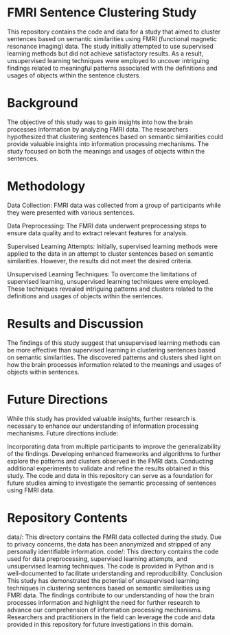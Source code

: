 

# FMRI Sentence Clustering Study
This repository contains the code and data for a study that aimed to cluster sentences based on semantic similarities using FMRI (functional magnetic resonance imaging) data. The study initially attempted to use supervised learning methods but did not achieve satisfactory results. As a result, unsupervised learning techniques were employed to uncover intriguing findings related to meaningful patterns associated with the definitions and usages of objects within the sentence clusters.

# Background
The objective of this study was to gain insights into how the brain processes information by analyzing FMRI data. The researchers hypothesized that clustering sentences based on semantic similarities could provide valuable insights into information processing mechanisms. The study focused on both the meanings and usages of objects within the sentences.

# Methodology
Data Collection: FMRI data was collected from a group of participants while they were presented with various sentences.

Data Preprocessing: The FMRI data underwent preprocessing steps to ensure data quality and to extract relevant features for analysis.

Supervised Learning Attempts: Initially, supervised learning methods were applied to the data in an attempt to cluster sentences based on semantic similarities. However, the results did not meet the desired criteria.

Unsupervised Learning Techniques: To overcome the limitations of supervised learning, unsupervised learning techniques were employed. These techniques revealed intriguing patterns and clusters related to the definitions and usages of objects within the sentences.

# Results and Discussion
The findings of this study suggest that unsupervised learning methods can be more effective than supervised learning in clustering sentences based on semantic similarities. The discovered patterns and clusters shed light on how the brain processes information related to the meanings and usages of objects within sentences.

# Future Directions
While this study has provided valuable insights, further research is necessary to enhance our understanding of information processing mechanisms. Future directions include:

Incorporating data from multiple participants to improve the generalizability of the findings.
Developing enhanced frameworks and algorithms to further explore the patterns and clusters observed in the FMRI data.
Conducting additional experiments to validate and refine the results obtained in this study.
The code and data in this repository can serve as a foundation for future studies aiming to investigate the semantic processing of sentences using FMRI data.

# Repository Contents
data/: This directory contains the FMRI data collected during the study. Due to privacy concerns, the data has been anonymized and stripped of any personally identifiable information.
code/: This directory contains the code used for data preprocessing, supervised learning attempts, and unsupervised learning techniques. The code is provided in Python and is well-documented to facilitate understanding and reproducibility.
Conclusion
This study has demonstrated the potential of unsupervised learning techniques in clustering sentences based on semantic similarities using FMRI data. The findings contribute to our understanding of how the brain processes information and highlight the need for further research to advance our comprehension of information processing mechanisms. Researchers and practitioners in the field can leverage the code and data provided in this repository for future investigations in this domain.
